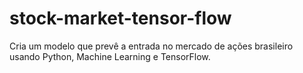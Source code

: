 # stock-market-tensor-flow
Cria um modelo que prevê a entrada no mercado de ações brasileiro usando Python, Machine Learning e TensorFlow.
